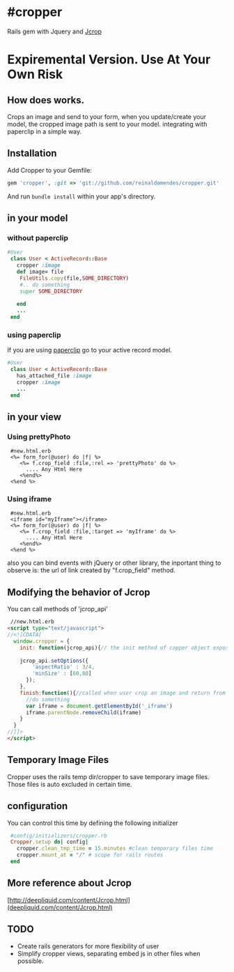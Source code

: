 #cropper
=======
Rails gem with Jquery and [Jcrop](deepliquid.com/content/Jcrop.html)

# Expiremental Version. Use At Your Own Risk


## How does works.

Crops an image and send to your form, when you update/create your model, the cropped
image path is sent to your model. integrating with paperclip in a simple way.


## Installation

Add Cropper to your Gemfile:

```ruby
gem 'cropper', :git => 'git://github.com/reinaldomendes/cropper.git'
```
And run `bundle install` within your app's directory.


## in your model
### without paperclip
```ruby
#User
 class User < ActiveRecord::Base   
   cropper :image
   def image= file
    FileUtils.copy(file,SOME_DIRECTORY)
    #.. do something
    super SOME_DIRECTORY
    
   end
   ...
 end
```

### using paperclip
If you are using [paperclip](https://github.com/thoughtbot/paperclip)
go to your active record model.

```ruby
#User
 class User < ActiveRecord::Base
   has_attached_file :image
   cropper :image
   ...
 end
```

## in your view
### Using prettyPhoto

```erb
 #new.html.erb
 <%= form_for(@user) do |f| %>
    <%= f.crop_field :file,:rel => 'prettyPhoto' do %>
      .... Any Html Here
    <%end%>
 <%end %>
```
### Using iframe 
```erb
 #new.html.erb
 <iframe id="myIframe"></iframe>
 <%= form_for(@user) do |f| %>
    <%= f.crop_field :file,:target => 'myIframe' do %>
      .... Any Html Here
    <%end%>
 <%end %>
```
also you can bind events with jQuery or other library, the inportant thing to
observe is: the url of link created by "f.crop_field" method.


## Modifying the behavior of Jcrop
You can call methods of 'jcrop_api'
```html
 //new.html.erb
<script type="text/javascript">
//<![CDATA[
  window.cropper = {
    init: function(jcrop_api){// the init method of copper object expose the 'jcrop_api' object
      
    jcrop_api.setOptions({
        'aspectRatio' : 3/4,
        'minSize' : [60,80]
      });
    },
    finish:function(){//called when user crop an image and return from server
      //do something
      var iframe = document.getElementById('_iframe')
      iframe.parentNode.removeChild(iframe)
    }
  }
//]]>
</script> 
```

## Temporary Image Files
Cropper uses the rails temp dir/cropper to save temporary image files. Those
files is auto excluded in certain time.

## configuration
You can control this time by defining the following initializer
```ruby
 #config/initializers/cropper.rb
 Cropper.setup do| config|
   cropper.clean_tmp_time = 15.minutes #clean temporary files time
   cropper.mount_at = "/" # scope for rails routes
 end
```



## More reference about Jcrop
[http://deepliquid.com/content/Jcrop.html](deepliquid.com/content/Jcrop.html)

## TODO
* Create rails generators for more flexibility of user
* Simplify cropper views, separating embed js in other files when possible.





